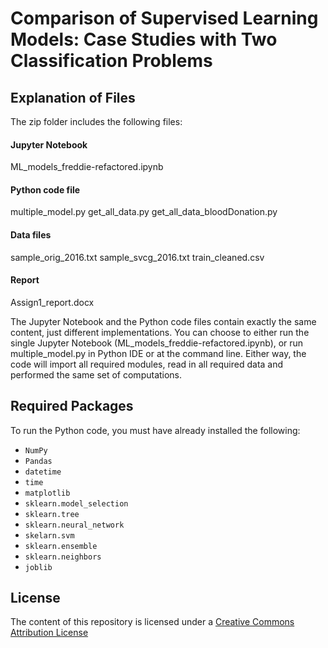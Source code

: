 # Comparison of Supervised Learning Models: Case Studies with Two Classification Problems

## Explanation of Files

The zip folder includes the following files:

#### Jupyter Notebook
ML_models_freddie-refactored.ipynb

#### Python code file
multiple_model.py
get_all_data.py
get_all_data_bloodDonation.py

#### Data files
sample_orig_2016.txt
sample_svcg_2016.txt
train_cleaned.csv

#### Report
Assign1_report.docx


The Jupyter Notebook and the Python code files contain exactly the same content, just different implementations. You can choose to either run the single Jupyter Notebook (ML_models_freddie-refactored.ipynb), or run multiple_model.py in Python IDE or at the command line. Either way, the code will import all required modules, read in all required data and performed the same set of computations.

## Required Packages

To run the Python code, you must have already installed the following:
- `NumPy`
- `Pandas`
- `datetime`
- `time`
- `matplotlib`
- `sklearn.model_selection`
- `sklearn.tree`
- `sklearn.neural_network`
- `skelarn.svm`
- `sklearn.ensemble`
- `sklearn.neighbors`
- `joblib`


## License

The content of this repository is licensed under a
[Creative Commons Attribution License](http://creativecommons.org/licenses/by/3.0/us/)
